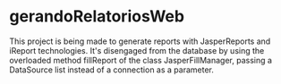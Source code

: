 # gerandoRelatoriosWeb
This project is being made to generate reports with JasperReports and iReport technologies. 
It's disengaged from the database by using the overloaded method fillReport of the class JasperFillManager, passing a DataSource list instead of a connection as a parameter.
